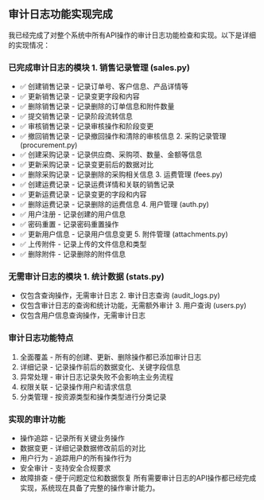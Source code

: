 ## 审计日志功能实现完成
我已经完成了对整个系统中所有API操作的审计日志功能检查和实现。以下是详细的实现情况：

### 已完成审计日志的模块 1. 销售记录管理 (sales.py)
- ✅ 创建销售记录 - 记录订单号、客户信息、产品详情等
- ✅ 更新销售记录 - 记录变更字段和内容
- ✅ 删除销售记录 - 记录删除的订单信息和附件数量
- ✅ 提交销售记录 - 记录阶段流转信息
- ✅ 审核销售记录 - 记录审核操作和阶段变更
- ✅ 撤回销售记录 - 记录撤回操作和清除的审核信息 2. 采购记录管理 (procurement.py)
- ✅ 创建采购记录 - 记录供应商、采购项、数量、金额等信息
- ✅ 更新采购记录 - 记录变更前后的数据对比
- ✅ 删除采购记录 - 记录删除的采购相关信息 3. 运费管理 (fees.py)
- ✅ 创建运费记录 - 记录运费详情和关联的销售记录
- ✅ 更新运费记录 - 记录变更的字段和内容
- ✅ 删除运费记录 - 记录删除的运费信息 4. 用户管理 (auth.py)
- ✅ 用户注册 - 记录创建的用户信息
- ✅ 密码重置 - 记录密码重置操作
- ✅ 更新用户信息 - 记录用户信息变更 5. 附件管理 (attachments.py)
- ✅ 上传附件 - 记录上传的文件信息和类型
- ✅ 删除附件 - 记录删除的附件信息
### 无需审计日志的模块 1. 统计数据 (stats.py)
- 仅包含查询操作，无需审计日志 2. 审计日志查询 (audit_logs.py)
- 仅包含审计日志的查询和统计功能，无需额外审计 3. 用户查询 (users.py)
- 仅包含用户信息查询操作，无需审计日志
### 审计日志功能特点
1. 全面覆盖 - 所有的创建、更新、删除操作都已添加审计日志
2. 详细记录 - 记录操作前后的数据变化、关键字段信息
3. 异常处理 - 审计日志记录失败不会影响主业务流程
4. 权限关联 - 记录操作用户和请求信息
5. 分类管理 - 按资源类型和操作类型进行分类记录
### 实现的审计功能
- 操作追踪 - 记录所有关键业务操作
- 数据变更 - 详细记录数据修改前后的对比
- 用户行为 - 追踪用户的所有操作行为
- 安全审计 - 支持安全合规要求
- 故障排查 - 便于问题定位和数据恢复
所有需要审计日志的API操作都已经完成实现，系统现在具备了完整的操作审计能力。